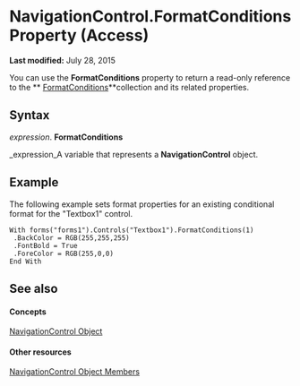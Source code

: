 
# NavigationControl.FormatConditions Property (Access)

 **Last modified:** July 28, 2015

You can use the  **FormatConditions** property to return a read-only reference to the ** [FormatConditions](0a1cd89b-6690-8272-ebd9-d841e9fb1d4c.md)**collection and its related properties.

## Syntax

 _expression_. **FormatConditions**

 _expression_A variable that represents a  **NavigationControl** object.


## Example

The following example sets format properties for an existing conditional format for the "Textbox1" control.


```
With forms("forms1").Controls("Textbox1").FormatConditions(1) 
 .BackColor = RGB(255,255,255) 
 .FontBold = True 
 .ForeColor = RGB(255,0,0) 
End With
```


## See also


#### Concepts


 [NavigationControl Object](ab08e35c-e5e4-444c-d169-1092d282ed15.md)
#### Other resources


 [NavigationControl Object Members](c972327e-9b46-f9fb-d69d-104d1d130ee4.md)
